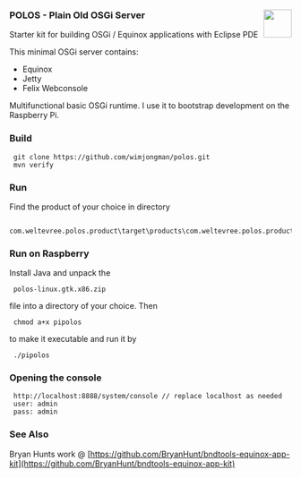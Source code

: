 ### POLOS - Plain Old OSGi Server         <img style="float: right" src="https://raw.githubusercontent.com/wimjongman/polos/master/polos.png" height="50"/>
Starter kit for building OSGi / Equinox applications with Eclipse PDE

This minimal OSGi server contains:

* Equinox
* Jetty
* Felix Webconsole

Multifunctional basic OSGi runtime. I use it to bootstrap development on the Raspberry Pi.

### Build

     git clone https://github.com/wimjongman/polos.git
     mvn verify

### Run

Find the product of your choice in directory

     com.weltevree.polos.product\target\products\com.weltevree.polos.product 

### Run on Raspberry

Install Java and unpack the 

     polos-linux.gtk.x86.zip 
     
file into a directory of your choice. Then

     chmod a+x pipolos
     
to make it executable and run it by

     ./pipolos
     
### Opening the console

     http://localhost:8888/system/console // replace localhost as needed
     user: admin
     pass: admin

### See Also
Bryan Hunts work @ [https://github.com/BryanHunt/bndtools-equinox-app-kit](https://github.com/BryanHunt/bndtools-equinox-app-kit)

